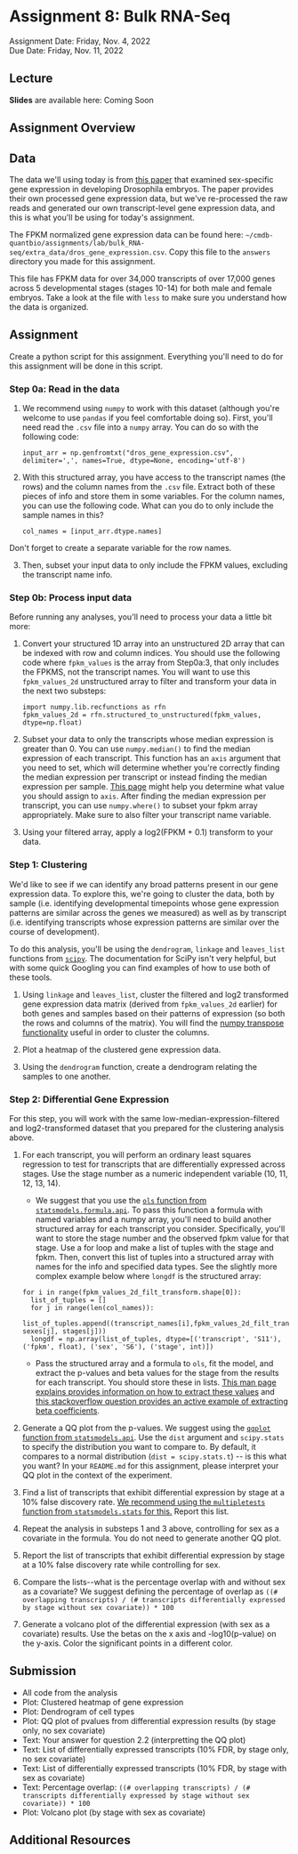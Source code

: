 # Assignment 8: Bulk RNA-Seq
Assignment Date: Friday, Nov. 4, 2022 <br>
Due Date: Friday, Nov. 11, 2022 <br>

## Lecture

**Slides** are available here: Coming Soon


## Assignment Overview


## Data

The data we'll using today is from [this paper](https://journals.plos.org/plosbiology/article?id=10.1371/journal.pbio.1000590) that examined sex-specific gene expression in developing Drosophila embryos. The paper provides their own processed gene expression data, but we've re-processed the raw reads and generated our own transcript-level gene expression data, and this is what you'll be using for today's assignment.

The FPKM normalized gene expression data can be found here: `~/cmdb-quantbio/assignments/lab/bulk_RNA-seq/extra_data/dros_gene_expression.csv`. Copy this file to the `answers` directory you made for this assignment.

This file has FPKM data for over 34,000 transcripts of over 17,000 genes across 5 developmental stages (stages 10-14) for both male and female embryos. Take a look at the file with `less` to make sure you understand how the data is organized.


## Assignment

Create a python script for this assignment. Everything you'll need to do for this assignment will be done in this script.

### Step 0a: Read in the data

1. We recommend using `numpy` to work with this dataset (although you're welcome to use `pandas` if you feel comfortable doing so). First, you'll need read the `.csv` file into a `numpy` array. You can do so with the following code:

    ```
    input_arr = np.genfromtxt("dros_gene_expression.csv", delimiter=',', names=True, dtype=None, encoding='utf-8')
    ```

2. With this structured array, you have access to the transcript names (the rows) and the column names from the `.csv` file. Extract both of these pieces of info and store them in some variables. For the column names, you can use the following code. What can you do to only include the sample names in this?

    ```
    col_names = [input_arr.dtype.names]
    ```

Don't forget to create a separate variable for the row names.

3. Then, subset your input data to only include the FPKM values, excluding the transcript name info.

### Step 0b: Process input data

Before running any analyses, you'll need to process your data a little bit more:

1. Convert your structured 1D array into an unstructured 2D array that can be indexed with row and column indices. You should use the following code where `fpkm_values` is the array from Step0a:3, that only includes the FPKMS, not the transcript names. You will want to use this `fpkm_values_2d` unstructured array to filter and transform your data in the next two substeps:

    ```
    import numpy.lib.recfunctions as rfn
    fpkm_values_2d = rfn.structured_to_unstructured(fpkm_values, dtype=np.float)
    ```

2. Subset your data to only the transcripts whose median expression is greater than 0. You can use `numpy.median()` to find the median expression of each transcript. This function has an `axis` argument that you need to set, which will determine whether you're correctly finding the median expression per transcript or instead finding the median expression per sample. [This page](https://stackoverflow.com/questions/22320534/how-does-the-axis-parameter-from-numpy-work) might help you determine what value you should assign to `axis`. After finding the median expression per transcript, you can use `numpy.where()` to subset your fpkm array appropriately. Make sure to also filter your transcript name variable.

3. Using your filtered array, apply a log2(FPKM + 0.1) transform to your data.


### Step 1: Clustering

We'd like to see if we can identify any broad patterns present in our gene expression data. To explore this, we're going to cluster the data, both by sample (i.e. identifying developmental timepoints whose gene expression patterns are similar across the genes we measured) as well as by transcript (i.e. identifying transcripts whose expression patterns are similar over the course of development).

To do this analysis, you'll be using the `dendrogram`, `linkage` and `leaves_list` functions from [`scipy`](http://docs.scipy.org/doc/scipy-0.14.0/reference/cluster.hierarchy.html). The documentation for SciPy isn't very helpful, but with some quick Googling you can find examples of how to use both of these tools.

1. Using `linkage` and `leaves_list`, cluster the filtered and log2 transformed gene expression data matrix (derived from `fpkm_values_2d` earlier) for both genes and samples based on their patterns of expression (so both the rows and columns of the matrix). You will find the [numpy transpose functionality](https://numpy.org/doc/stable/reference/generated/numpy.ndarray.T.html) useful in order to cluster the columns.

2. Plot a heatmap of the clustered gene expression data.

3. Using the `dendrogram` function, create a dendrogram relating the samples to one another.


### Step 2: Differential Gene Expression

For this step, you will work with the same low-median-expression-filtered and log2-transformed dataset that you prepared for the clustering analysis above.

1. For each transcript, you will perform an ordinary least squares regression to test for transcripts that are differentially expressed across stages. Use the stage number as a numeric independent variable (10, 11, 12, 13, 14).

    * We suggest that you use the [`ols` function from `statsmodels.formula.api`](https://www.statsmodels.org/dev/generated/statsmodels.formula.api.ols.html). To pass this function a formula with named variables and a numpy array, you'll need to build another structured array for each transcript you consider. Specifically, you'll want to store the stage number and the observed fpkm value for that stage. Use a for loop and make a list of tuples with the stage and fpkm. Then, convert this list of tuples into a structured array with names for the info and specified data types. See the slightly more complex example below where `longdf` is the structured array:

    ```
    for i in range(fpkm_values_2d_filt_transform.shape[0]):
      list_of_tuples = []
      for j in range(len(col_names)):
        list_of_tuples.append((transcript_names[i],fpkm_values_2d_filt_transform[i,j], sexes[j], stages[j]))
      longdf = np.array(list_of_tuples, dtype=[('transcript', 'S11'), ('fpkm', float), ('sex', 'S6'), ('stage', int)])
    ```

    * Pass the structured array and a formula to `ols`, fit the model, and extract the p-values and beta values for the stage from the results for each transcript. You should store these in lists. [This man page explains provides information on how to extract these values](https://www.statsmodels.org/dev/generated/statsmodels.regression.linear_model.RegressionResults.html#statsmodels.regression.linear_model.RegressionResults) and [this stackoverflow question provides an active example of extracting beta coefficients](https://stackoverflow.com/questions/47388258/how-to-extract-the-regression-coefficient-from-statsmodels-api).

2. Generate a QQ plot from the p-values. We suggest using the [`qqplot` function from `statsmodels.api`](https://stackoverflow.com/questions/48009614/quantile-quantile-plot-using-python-statsmodels-api). Use the `dist` argument and `scipy.stats` to specify the distribution you want to compare to. By default, it compares to a normal distribution (`dist = scipy.stats.t`) -- is this what you want? In your `README.md` for this assignment, please interpret your QQ plot in the context of the experiment.

3. Find a list of transcripts that exhibit differential expression by stage at a 10% false discovery rate. [We recommend using the `multipletests` function from `statsmodels.stats` for this.](https://www.statsmodels.org/dev/generated/statsmodels.stats.multitest.multipletests.html) Report this list.

4. Repeat the analysis in substeps 1 and 3 above, controlling for sex as a covariate in the formula. You do not need to generate another QQ plot.

5. Report the list of transcripts that exhibit differential expression by stage at a 10% false discovery rate while controlling for sex.

6. Compare the lists--what is the percentage overlap with and without sex as a covariate? We suggest defining the percentage of overlap as `((# overlapping transcripts) / (# transcripts differentially expressed by stage without sex covariate)) * 100`

7. Generate a volcano plot of the differential expression (with sex as a covariate) results. Use the betas on the x axis and -log10(p-value) on the y-axis. Color the significant points in a different color.

## Submission

  * All code from the analysis
  * Plot: Clustered heatmap of gene expression
  * Plot: Dendrogram of cell types
  * Plot: QQ plot of pvalues from differential expression results (by stage only, no sex covariate)
  * Text: Your answer for question 2.2 (interpretting the QQ plot)
  * Text: List of differentially expressed transcripts (10% FDR, by stage only, no sex covariate)
  * Text: List of differentially expressed transcripts (10% FDR, by stage with sex as covariate)
  * Text: Percentage overlap: `((# overlapping transcripts) / (# transcripts differentially expressed by stage without sex covariate)) * 100`
  * Plot: Volcano plot (by stage with sex as covariate)

## Additional Resources
